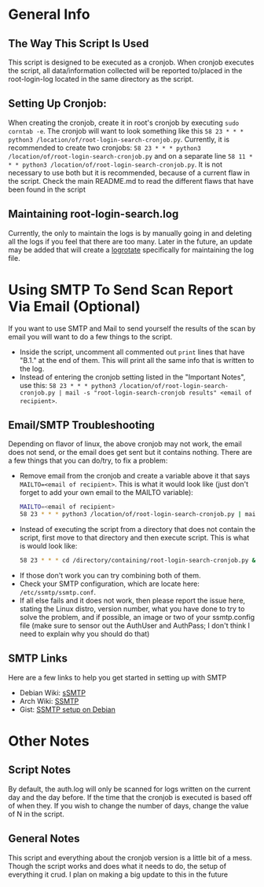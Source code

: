 # General Info
## The Way This Script Is Used
This script is designed to be executed as a cronjob. When cronjob executes the script, all data/information collected will be reported to/placed in the root-login-log located in the same directory as the script. 

## Setting Up Cronjob:
When creating the cronjob, create it in root's cronjob by executing `sudo corntab -e`. The cronjob will want to look something like this `58 23 * * * python3 /location/of/root-login-search-cronjob.py`. Currently, it is recommended to create two cronjobs: `58 23 * * * python3 /location/of/root-login-search-cronjob.py` and on a separate line `58 11 * * * python3 /location/of/root-login-search-cronjob.py`. It is not necessary to use both but it is recommended, because of a current flaw in the script. Check the main README.md to read the different flaws that have been found in the script

## Maintaining root-login-search.log
Currently, the only to maintain the logs is by manually going in and deleting all the logs if you feel that there are too many. Later in the future, an update may be added that will create a [logrotate](https://linux.die.net/man/8/logrotate) specifically for maintaining the log file.

# Using SMTP To Send Scan Report Via Email (Optional)
If you want to use SMTP and Mail to send yourself the results of the scan by email you will want to do a few things to the script.
- Inside the script, uncomment all commented out `print` lines that have "B.1." at the end of them. This will print all the same info that is written to the log.
- Instead of entering the cronjob setting listed in the "Important Notes", use this: `58 23 * * * python3 /location/of/root-login-search-cronjob.py | mail -s "root-login-search-cronjob results" <email of recipient>`.

## Email/SMTP Troubleshooting
Depending on flavor of linux, the above cronjob may not work, the email does not send, or the email does get sent but it contains nothing. There are a few things that you can do/try, to fix a problem:
- Remove email from the cronjob and create a variable above it that says `MAILTO=<email of recipient>`. This is what it would look like (just don't forget to add your own email to the MAILTO variable):
  ```sh
  MAILTO=<email of recipient>
  58 23 * * * python3 /location/of/root-login-search-cronjob.py | mail -s "root-login-search-cronjob results" $MAILTO
  ```
- Instead of executing the script from a directory that does not contain the script, first move to that directory and then execute script. This is what is would look like:
  ```sh
  58 23 * * * cd /directory/containing/root-login-search-cronjob.py && python3 root-login-search-cronjob.py | mail -s "root-login-search-cronjob results" <email of recipient>
  ```
- If those don't work you can try combining both of them.
- Check your SMTP configuration, which are locate here: `/etc/ssmtp/ssmtp.conf`.
- If all else fails and it does not work, then please report the issue here, stating the Linux distro, version number, what you have done to try to solve the problem, and if possible, an image or two of your ssmtp.config file (make sure to sensor out the AuthUser and AuthPass; I don't think I need to explain why you should do that)

## SMTP Links
Here are a few links to help you get started in setting up with SMTP 
- Debian Wiki: [sSMTP](https://wiki.debian.org/sSMTP)
- Arch Wiki: [SSMTP](https://wiki.archlinux.org/index.php/SSMTP)
- Gist: [SSMTP setup on Debian](https://gist.github.com/StrangeRanger/d8e83e4683ac98510171f716453ba4db)

# Other Notes
## Script Notes
By default, the auth.log will only be scanned for logs written on the current day and the day before. If the time that the cronjob is executed is based off of when they. If you wish to change the number of days, change the value of N in the script.
## General Notes
This script and everything about the cronjob version is a little bit of a mess. Though the script works and does what it needs to do, the setup of everything it crud. I plan on making a big update to this in the future
